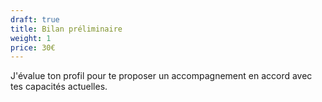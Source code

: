 ```yaml
---
draft: true
title: Bilan préliminaire
weight: 1
price: 30€
---
```

J'évalue ton profil pour te proposer un accompagnement en accord avec tes capacités actuelles.  